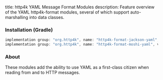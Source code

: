 title: http4k YAML Message Format Modules
description: Feature overview of the YAML http4k-format modules, several of which support auto-marshalling into data classes.

### Installation (Gradle)

```groovy
implementation group: "org.http4k", name: "http4k-format-jackson-yaml", version: "4.30.10.0"
implementation group: "org.http4k", name: "http4k-format-moshi-yaml", version: "4.30.10.0"
```

### About
These modules add the ability to use YAML as a first-class citizen when reading from and to HTTP messages. 

[http4k]: https://http4k.org
